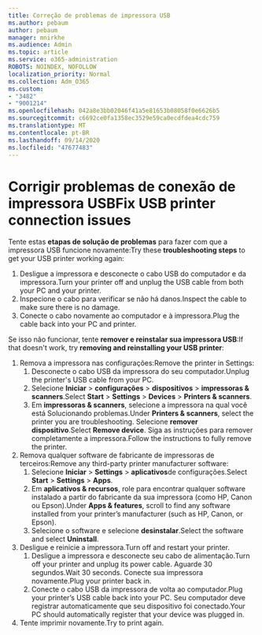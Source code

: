 ```yaml
---
title: Correção de problemas de impressora USB
ms.author: pebaum
author: pebaum
manager: mnirkhe
ms.audience: Admin
ms.topic: article
ms.service: o365-administration
ROBOTS: NOINDEX, NOFOLLOW
localization_priority: Normal
ms.collection: Adm_O365
ms.custom:
- "3482"
- "9001214"
ms.openlocfilehash: 042a8e3bb02046f41a5e81653b08058f0e6626b5
ms.sourcegitcommit: c6692ce0fa1358ec3529e59ca0ecdfdea4cdc759
ms.translationtype: MT
ms.contentlocale: pt-BR
ms.lasthandoff: 09/14/2020
ms.locfileid: "47677483"
---
```

# <a name="fix-usb-printer-connection-issues"></a><span data-ttu-id="21151-102">Corrigir problemas de conexão de impressora USB</span><span class="sxs-lookup"><span data-stu-id="21151-102">Fix USB printer connection issues</span></span>

<span data-ttu-id="21151-103">Tente estas **etapas de solução de problemas** para fazer com que a impressora USB funcione novamente:</span><span class="sxs-lookup"><span data-stu-id="21151-103">Try these **troubleshooting steps** to get your USB printer working again:</span></span>

1. <span data-ttu-id="21151-104">Desligue a impressora e desconecte o cabo USB do computador e da impressora.</span><span class="sxs-lookup"><span data-stu-id="21151-104">Turn your printer off and unplug the USB cable from both your PC and your printer.</span></span>
2. <span data-ttu-id="21151-105">Inspecione o cabo para verificar se não há danos.</span><span class="sxs-lookup"><span data-stu-id="21151-105">Inspect the cable to make sure there is no damage.</span></span>
3. <span data-ttu-id="21151-106">Conecte o cabo novamente ao computador e à impressora.</span><span class="sxs-lookup"><span data-stu-id="21151-106">Plug the cable back into your PC and printer.</span></span>

<span data-ttu-id="21151-107">Se isso não funcionar, tente **remover e reinstalar sua impressora USB**:</span><span class="sxs-lookup"><span data-stu-id="21151-107">If that doesn't work, try **removing and reinstalling your USB printer**:</span></span>

1. <span data-ttu-id="21151-108">Remova a impressora nas configurações:</span><span class="sxs-lookup"><span data-stu-id="21151-108">Remove the printer in Settings:</span></span>
    1. <span data-ttu-id="21151-109">Desconecte o cabo USB da impressora do seu computador.</span><span class="sxs-lookup"><span data-stu-id="21151-109">Unplug the printer's USB cable from your PC.</span></span>
    2. <span data-ttu-id="21151-110">Selecione **Iniciar**  >  **configurações**  >  **dispositivos**  >  **impressoras & scanners**.</span><span class="sxs-lookup"><span data-stu-id="21151-110">Select **Start** > **Settings** > **Devices** > **Printers & scanners**.</span></span>
    3. <span data-ttu-id="21151-111">Em **impressoras & scanners**, selecione a impressora na qual você está Solucionando problemas.</span><span class="sxs-lookup"><span data-stu-id="21151-111">Under **Printers & scanners**, select the printer you are troubleshooting.</span></span> <span data-ttu-id="21151-112">Selecione **remover dispositivo**.</span><span class="sxs-lookup"><span data-stu-id="21151-112">Select **Remove device**.</span></span> <span data-ttu-id="21151-113">Siga as instruções para remover completamente a impressora.</span><span class="sxs-lookup"><span data-stu-id="21151-113">Follow the instructions to fully remove the printer.</span></span>
2. <span data-ttu-id="21151-114">Remova qualquer software de fabricante de impressoras de terceiros:</span><span class="sxs-lookup"><span data-stu-id="21151-114">Remove any third-party printer manufacturer software:</span></span>
    1. <span data-ttu-id="21151-115">Selecione **Iniciar**  >  **Settings**  >  **aplicativos**de configurações.</span><span class="sxs-lookup"><span data-stu-id="21151-115">Select **Start** > **Settings** > **Apps**.</span></span>
    2. <span data-ttu-id="21151-116">Em **aplicativos & recursos**, role para encontrar qualquer software instalado a partir do fabricante da sua impressora (como HP, Canon ou Epson).</span><span class="sxs-lookup"><span data-stu-id="21151-116">Under **Apps & features**, scroll to find any software installed from your printer’s manufacturer (such as HP, Canon, or Epson).</span></span>
    3. <span data-ttu-id="21151-117">Selecione o software e selecione **desinstalar**.</span><span class="sxs-lookup"><span data-stu-id="21151-117">Select the software and select **Uninstall**.</span></span>
3. <span data-ttu-id="21151-118">Desligue e reinicie a impressora.</span><span class="sxs-lookup"><span data-stu-id="21151-118">Turn off and restart your printer.</span></span><br>
    1. <span data-ttu-id="21151-119">Desligue a impressora e desconecte seu cabo de alimentação.</span><span class="sxs-lookup"><span data-stu-id="21151-119">Turn off your printer and unplug its power cable.</span></span> <span data-ttu-id="21151-120">Aguarde 30 segundos.</span><span class="sxs-lookup"><span data-stu-id="21151-120">Wait 30 seconds.</span></span> <span data-ttu-id="21151-121">Conecte sua impressora novamente.</span><span class="sxs-lookup"><span data-stu-id="21151-121">Plug your printer back in.</span></span>
    2. <span data-ttu-id="21151-122">Conecte o cabo USB da impressora de volta ao computador.</span><span class="sxs-lookup"><span data-stu-id="21151-122">Plug your printer’s USB cable back into your PC.</span></span> <span data-ttu-id="21151-123">Seu computador deve registrar automaticamente que seu dispositivo foi conectado.</span><span class="sxs-lookup"><span data-stu-id="21151-123">Your PC should automatically register that your device was plugged in.</span></span>
4. <span data-ttu-id="21151-124">Tente imprimir novamente.</span><span class="sxs-lookup"><span data-stu-id="21151-124">Try to print again.</span></span>